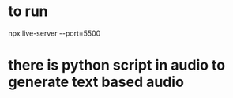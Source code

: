# to run 
npx live-server --port=5500

# there is python script in audio to generate text based audio